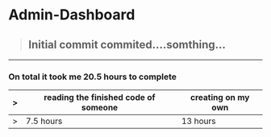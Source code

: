 # Admin-Dashboard

>## Initial commit commited....somthing...
---
### On total it took me 20.5 hours to complete

|>|reading the finished code of someone | creating on my own|
|-|-|-|
|>|7.5 hours|13 hours|